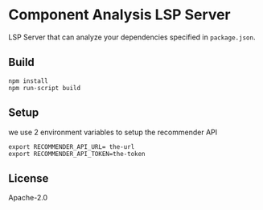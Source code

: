 # Component Analysis LSP Server

LSP Server that can analyze your dependencies specified in `package.json`.

## Build

```
npm install
npm run-script build
```
## Setup
we use 2 environment variables to setup the recommender API
```
export RECOMMENDER_API_URL= the-url
export RECOMMENDER_API_TOKEN=the-token

```

## License

Apache-2.0
